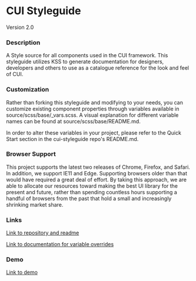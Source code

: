 # CUI Styleguide
Version 2.0

### Description
A Style source for all components used in the CUI framework. This styleguide utilizes KSS to generate documentation for designers, developers and others to use as a catalogue reference for the look and feel of CUI.

### Customization
Rather than forking this styleguide and modifying to your needs, you can customize existing component properties through variables available in source/scss/base/_vars.scss. A visual explanation for different variable names can be found at source/scss/base/README.md.

In order to alter these variables in your project, please refer to the Quick Start section in the cui-styleguide repo's README.md.

### Browser Support
This project supports the latest two releases of Chrome, Firefox, and Safari. In addition, we support IE11 and Edge. Supporting browsers older than that would have required a great deal of effort. By taking this approach, we are able to allocate our resources toward making the best UI library for the present and future, rather than spending countless hours supporting a handful of browsers from the past that hold a small and increasingly shrinking market share.

### Links
[Link to repository and readme](https://github.com/covisint/cui-styleguide)

[Link to documentation for variable overrides](https://github.com/covisint/cui-styleguide/tree/master/source/scss/base/README.md)

### Demo
[Link to demo](http://cui.covisint.qa.thirdwavellc.com/cui-styleguide-0.0.1-SNAPSHOT/styleguide/index.html)
